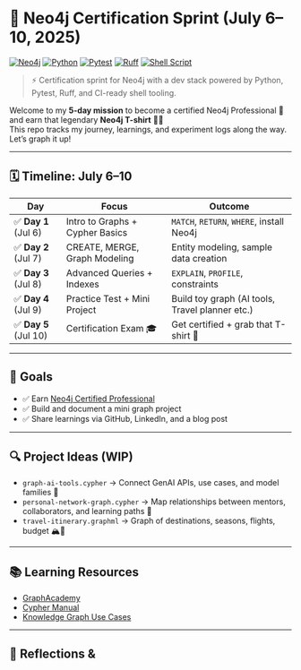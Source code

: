 # 🚀 Neo4j Certification Sprint (July 6–10, 2025)

[![Neo4j](https://img.shields.io/badge/Neo4j-Graph%20DB-008cc1?logo=neo4j&logoColor=white)](https://neo4j.com/)
[![Python](https://img.shields.io/badge/Python-3.9-blue?logo=python&logoColor=white)](https://www.python.org/)
[![Pytest](https://img.shields.io/badge/Tests-Pytest-0a0a0a?logo=pytest&logoColor=white)](https://docs.pytest.org/)
[![Ruff](https://img.shields.io/badge/Linter-Ruff-purple?logo=ruff&logoColor=white)](https://docs.astral.sh/ruff/)
[![Shell Script](https://img.shields.io/badge/Shell-Bash-4EAA25?logo=gnu-bash&logoColor=white)](https://www.gnu.org/software/bash/)

> ⚡ Certification sprint for Neo4j with a dev stack powered by Python, Pytest, Ruff, and CI-ready shell tooling.

Welcome to my **5-day mission** to become a certified Neo4j Professional 🧠 and earn that legendary **Neo4j T-shirt** 👕🎯  
This repo tracks my journey, learnings, and experiment logs along the way. Let’s graph it up!

---

## 🗓️ Timeline: July 6–10

| Day | Focus                                    | Outcome |
|-----|------------------------------------------|---------|
| ✅ **Day 1** (Jul 6) | Intro to Graphs + Cypher Basics   | `MATCH`, `RETURN`, `WHERE`, install Neo4j |
| ✅ **Day 2** (Jul 7) | CREATE, MERGE, Graph Modeling     | Entity modeling, sample data creation |
| ✅ **Day 3** (Jul 8) | Advanced Queries + Indexes        | `EXPLAIN`, `PROFILE`, constraints |
| ✅ **Day 4** (Jul 9) | Practice Test + Mini Project      | Build toy graph (AI tools, Travel planner etc.) |
| ✅ **Day 5** (Jul 10) | Certification Exam 🎓               | Get certified + grab that T-shirt 💪 |

---

## 🎯 Goals

- ✅ Earn [Neo4j Certified Professional](https://graphacademy.neo4j.com/certifications/neo4j-certification/)
- ✅ Build and document a mini graph project
- ✅ Share learnings via GitHub, LinkedIn, and a blog post

---

## 🔍 Project Ideas (WIP)

- `graph-ai-tools.cypher` → Connect GenAI APIs, use cases, and model families 🤖  
- `personal-network-graph.cypher` → Map relationships between mentors, collaborators, and learning paths 🧭  
- `travel-itinerary.graphml` → Graph of destinations, seasons, flights, budget 🏔️🛫

---

## 📚 Learning Resources

- [GraphAcademy](https://graphacademy.neo4j.com/)
- [Cypher Manual](https://neo4j.com/docs/cypher-manual/current/)
- [Knowledge Graph Use Cases](https://neo4j.com/use-cases/)

---

## 💬 Reflections &